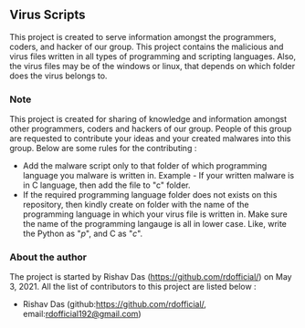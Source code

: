 ## Virus Scripts

This project is created to serve information amongst the programmers, coders, and hacker of our group. This project contains the malicious and virus files written in all types of programming and scripting languages. Also, the virus files may be of the windows or linux, that depends on which folder does the virus belongs to.

### Note

This project is created for sharing of knowledge and information amongst other programmers, coders and hackers of our group. People of this group are requested to contribute your ideas and your created malwares into this group. Below are some rules for the contributing :
* Add the malware script only to that folder of which programming language you malware is written in. Example - If your written malware is in C language, then add the file to "c" folder.
* If the required programming language folder does not exists on this repository, then kindly create on folder with the name of the programming language in which your virus file is written in. Make sure the name of the programming langauge is all in lower case. Like, write the Python as "_p_", and C as "_c_".

### About the author

The project is started by Rishav Das (https://github.com/rdofficial/) on May 3, 2021. All the list of contributors to this project are listed below :
* Rishav Das (github:https://github.com/rdofficial/, email:rdofficial192@gmail.com)
